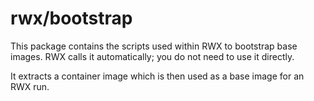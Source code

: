 # rwx/bootstrap

This package contains the scripts used within RWX to bootstrap base images.
RWX calls it automatically; you do not need to use it directly.

It extracts a container image which is then used as a base image for an RWX run.
